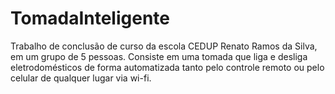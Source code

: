 # TomadaInteligente
Trabalho de conclusão de curso da escola CEDUP Renato Ramos da Silva, em um grupo de 5 pessoas. Consiste em uma tomada que liga e desliga eletrodomésticos de forma automatizada tanto pelo controle remoto ou pelo celular de qualquer lugar via wi-fi.
